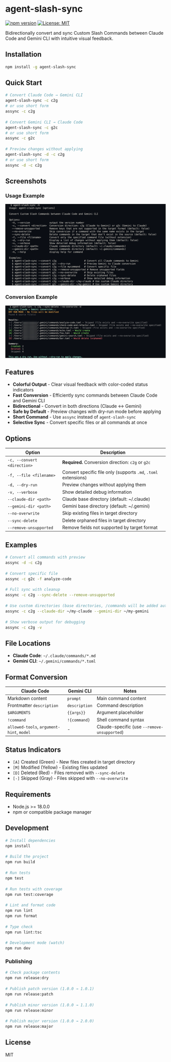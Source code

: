 # agent-slash-sync

[![npm version](https://badge.fury.io/js/agent-slash-sync.svg)](https://www.npmjs.com/package/agent-slash-sync)
[![License: MIT](https://img.shields.io/badge/License-MIT-yellow.svg)](https://opensource.org/licenses/MIT)

Bidirectionally convert and sync Custom Slash Commands between Claude Code and Gemini CLI with intuitive visual feedback.

## Installation

```bash
npm install -g agent-slash-sync
```

## Quick Start

```bash
# Convert Claude Code → Gemini CLI
agent-slash-sync -c c2g
# or use short form
assync -c c2g

# Convert Gemini CLI → Claude Code
agent-slash-sync -c g2c
# or use short form
assync -c g2c

# Preview changes without applying
agent-slash-sync -d -c c2g
# or use short form
assync -d -c c2g
```

## Screenshots

### Usage Example
![agent-slash-sync usage](docs/assync-usage.png)

### Conversion Example
![agent-slash-sync example](docs/assync-example.png)

## Features

- **Colorful Output** - Clear visual feedback with color-coded status indicators
- **Fast Conversion** - Efficiently sync commands between Claude Code and Gemini CLI
- **Bidirectional** - Convert in both directions (Claude ↔ Gemini)
- **Safe by Default** - Preview changes with dry-run mode before applying
- **Short Command** - Use `assync` instead of `agent-slash-sync`
- **Selective Sync** - Convert specific files or all commands at once

## Options

| Option                      | Description                                                     |
| --------------------------- | --------------------------------------------------------------- |
| `-c, --convert <direction>` | **Required.** Conversion direction: `c2g` or `g2c`              |
| `-f, --file <filename>`     | Convert specific file only (supports `.md`, `.toml` extensions) |
| `-d, --dry-run`             | Preview changes without applying them                           |
| `-v, --verbose`             | Show detailed debug information                                 |
| `--claude-dir <path>`       | Claude base directory (default: ~/.claude)                      |
| `--gemini-dir <path>`       | Gemini base directory (default: ~/.gemini)                      |
| `--no-overwrite`            | Skip existing files in target directory                         |
| `--sync-delete`             | Delete orphaned files in target directory                       |
| `--remove-unsupported`      | Remove fields not supported by target format                    |

## Examples

```bash
# Convert all commands with preview
assync -d -c c2g

# Convert specific file
assync -c g2c -f analyze-code

# Full sync with cleanup
assync -c c2g --sync-delete --remove-unsupported

# Use custom directories (base directories, /commands will be added automatically)
assync -c c2g --claude-dir ~/my-claude --gemini-dir ~/my-gemini

# Show verbose output for debugging
assync -c c2g -v
```

## File Locations

- **Claude Code**: `~/.claude/commands/*.md`
- **Gemini CLI**: `~/.gemini/commands/*.toml`

## Format Conversion

| Claude Code                               | Gemini CLI    | Notes                                        |
| ----------------------------------------- | ------------- | -------------------------------------------- |
| Markdown content                          | `prompt`      | Main command content                         |
| Frontmatter `description`                 | `description` | Command description                          |
| `$ARGUMENTS`                              | `{{args}}`    | Argument placeholder                         |
| `!command`                                | `!{command}`  | Shell command syntax                         |
| `allowed-tools`, `argument-hint`, `model` | -             | Claude-specific (use `--remove-unsupported`) |

## Status Indicators

- `[A]` Created (Green) - New files created in target directory
- `[M]` Modified (Yellow) - Existing files updated
- `[D]` Deleted (Red) - Files removed with `--sync-delete`
- `[-]` Skipped (Gray) - Files skipped with `--no-overwrite`

## Requirements

- Node.js >= 18.0.0
- npm or compatible package manager

## Development

```bash
# Install dependencies
npm install

# Build the project
npm run build

# Run tests
npm test

# Run tests with coverage
npm run test:coverage

# Lint and format code
npm run lint
npm run format

# Type check
npm run lint:tsc

# Development mode (watch)
npm run dev
```

### Publishing

```bash
# Check package contents
npm run release:dry

# Publish patch version (1.0.0 → 1.0.1)
npm run release:patch

# Publish minor version (1.0.0 → 1.1.0)
npm run release:minor

# Publish major version (1.0.0 → 2.0.0)
npm run release:major
```

## License

MIT
